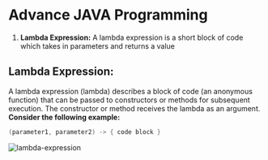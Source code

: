 # Advance JAVA Programming
1. **Lambda Expression:**	A lambda expression is a short block of code which takes in parameters and returns a value

## Lambda Expression:

A lambda expression (lambda) describes a block of code (an anonymous function) that can be passed to constructors or methods for subsequent execution. The constructor or method receives the lambda as an argument. 
**Consider the following example:**

```java
(parameter1, parameter2) -> { code block }
```

![lambda-expression](https://user-images.githubusercontent.com/31319842/103507447-6102ed80-4e89-11eb-8e93-00a504593248.jpg)


